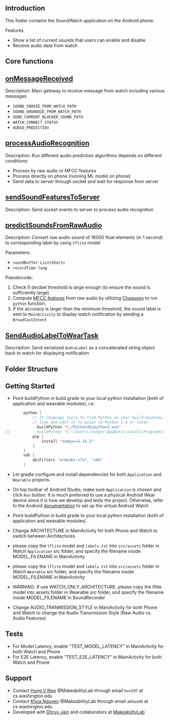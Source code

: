 
Introduction
------------
This folder contains the SoundWatch application on the Android phone. 

Features
- Show a list of current sounds that users can enable and disable
- Receive audio data from watch

Core functions
-------------
[onMessageReceived](src/main/java/com/wearable/sound/datalayer/DataLayerListenerService.java)
-----
Description:
Main gateway to receive message from watch including various messages
- `SOUND_SNOOZE_FROM_WATCH_PATH`
- `SOUND_UNSNOOZE_FROM_WATCH_PATH`
- `SEND_CURRENT_BLOCKED_SOUND_PATH`
- `WATCH_CONNECT_STATUS`
- `AUDIO_PREDICTIOn`


[processAudioRecognition](src/main/java/com/wearable/sound/datalayer/DataLayerListenerService.java)
------
Description:
Run different audio prediction algorithms depends on different conditions:
- Process by raw audio or MFCC features
- Process directly on phone (running ML model on phone)
- Send data to server through socket and wait for response from server


[sendSoundFeaturesToServer](src/main/java/com/wearable/sound/datalayer/DataLayerListenerService.java)
-----
Description: Send socket events to server to process audio recognition



[predictSoundsFromRawAudio](src/main/java/com/wearable/sound/datalayer/DataLayerListenerService.java)
-------
Description: Convert raw audio sound of 16000 float elements (in 1 second) to corresponding label by using `tflite` model


Parameters:
- `soundBuffer`: `List<Short>`
- `recordTime`: `long`

Pseudocode: 
1. Check if decibel threshold is large enough (to ensure the sound is sufficiently large)
2. Compute [MFCC features](https://en.wikipedia.org/wiki/Mel-frequency_cepstrum) from raw audio by utilizing [Chaquopy](https://chaquo.com/chaquopy/) to run `python` function.  
3. If the accuracy is larger than the minimum threshold, the sound label is sent to `MainActivity` to display watch notification by sending a `BroadCastIntent`

[SendAudioLabelToWearTask](src/main/java/com/wearable/sound/datalayer/DataLayerListenerService.java)
-----
Description: Send serialized `AudioLabel` as a concatenated string object back to watch for displaying notification





Folder Structure
-------------

Getting Started
---------------

- Point buildPython in build.grade to your local python installation (both of application and wearable modules), i.e:

```gradle
        python {
            // If Chaquopy fails to find Python on your build machine, enable the following
            // line and edit it to point to Python 3.4 or later.
              buildPython "C:/Python36/python3.exe"
//            buildPython "C:\\Users\\hungn\\AppData\\Local\\Programs\\Python\\Python36\\python.exe"
            pip {
                install "numpy==1.14.2"
            }
        }
        ndk {
            abiFilters "armeabi-v7a", "x86"
        }
```

- Let gradle configure and install dependencies for both `Application` and `Wearable` projects. 
- On top toolbar of Android Studio, make sure `Application` is chosen and click `Run` button. It is much preferred to use a physical Android Wear device since it is how we develop and tests the project. Otherwise, refer to the Android [documentation](https://developer.android.com/training/wearables/apps/creating) to set up the virtual Android Watch

- Point buildPython in build.grade to your local python installation (both of application and wearable modules)
- Change ARCHITECTURE in MainActivity for both Phone and Watch to switch between Architectures
- please copy the `tflite` model and `labels.txt` into `src/assets` folder in Watch `Application` src folder, and specify the filename inside MODEL_FILENAME in MainActivity
- please copy the `tflite` model and `labels.txt` into `src/assets` folder in Watch `Wearable` src folder, and specify the filename inside MODEL_FILENAME in MainActivity
- WARNING: If use WATCH_ONLY_ARCHITECTURE, please copy the tflite model into assets folder in Wearable src folder, and specify the filename inside MODEL_FILENAME in SoundRecorder
- Change AUDIO_TRANMISSION_STYLE in MainActivity for both Phone and Watch to change the Audio Transmission Style (Raw Audio vs. Audio Features)


Tests
-------

- For Model Latency, enable "TEST_MODEL_LATENCY" in MainActivity for both Watch and Phone 
- For E2E Latency, enable "TEST_E2E_LATENCY" in MainActivity for both Watch and Phone

Support
-------
- Contact [Hung V Ngo](www.hungvngo.com) @MakeabilityLab through email `hvn297` at cs.washington.edu
- Contact [Khoa Nguyen](https://www.linkedin.com/in/akka/) @MakeabilityLab through email `akhoa99` at cs.washington.edu
- Developed with [Dhruv Jain](https://homes.cs.washington.edu/~djain/) and collaborators at [MakeabilityLab](https://makeabilitylab.cs.washington.edu/)
